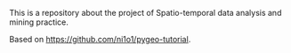 This is a repository about the project of Spatio-temporal data analysis and mining practice.

Based on https://github.com/ni1o1/pygeo-tutorial.